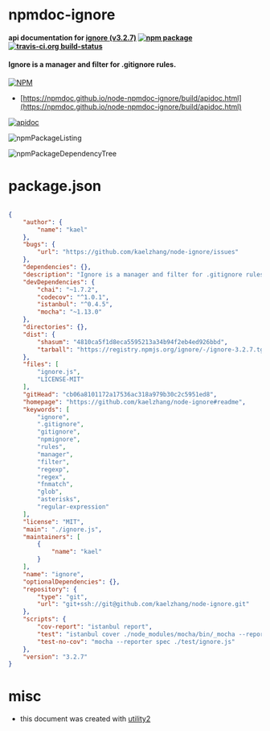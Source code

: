# npmdoc-ignore

#### api documentation for  [ignore (v3.2.7)](https://github.com/kaelzhang/node-ignore#readme)  [![npm package](https://img.shields.io/npm/v/npmdoc-ignore.svg?style=flat-square)](https://www.npmjs.org/package/npmdoc-ignore) [![travis-ci.org build-status](https://api.travis-ci.org/npmdoc/node-npmdoc-ignore.svg)](https://travis-ci.org/npmdoc/node-npmdoc-ignore)

#### Ignore is a manager and filter for .gitignore rules.

[![NPM](https://nodei.co/npm/ignore.png?downloads=true&downloadRank=true&stars=true)](https://www.npmjs.com/package/ignore)

- [https://npmdoc.github.io/node-npmdoc-ignore/build/apidoc.html](https://npmdoc.github.io/node-npmdoc-ignore/build/apidoc.html)

[![apidoc](https://npmdoc.github.io/node-npmdoc-ignore/build/screenCapture.buildCi.browser.%252Ftmp%252Fbuild%252Fapidoc.html.png)](https://npmdoc.github.io/node-npmdoc-ignore/build/apidoc.html)

![npmPackageListing](https://npmdoc.github.io/node-npmdoc-ignore/build/screenCapture.npmPackageListing.svg)

![npmPackageDependencyTree](https://npmdoc.github.io/node-npmdoc-ignore/build/screenCapture.npmPackageDependencyTree.svg)



# package.json

```json

{
    "author": {
        "name": "kael"
    },
    "bugs": {
        "url": "https://github.com/kaelzhang/node-ignore/issues"
    },
    "dependencies": {},
    "description": "Ignore is a manager and filter for .gitignore rules.",
    "devDependencies": {
        "chai": "~1.7.2",
        "codecov": "^1.0.1",
        "istanbul": "^0.4.5",
        "mocha": "~1.13.0"
    },
    "directories": {},
    "dist": {
        "shasum": "4810ca5f1d8eca5595213a34b94f2eb4ed926bbd",
        "tarball": "https://registry.npmjs.org/ignore/-/ignore-3.2.7.tgz"
    },
    "files": [
        "ignore.js",
        "LICENSE-MIT"
    ],
    "gitHead": "cb06a8101172a17536ac318a979b30c2c5951ed8",
    "homepage": "https://github.com/kaelzhang/node-ignore#readme",
    "keywords": [
        "ignore",
        ".gitignore",
        "gitignore",
        "npmignore",
        "rules",
        "manager",
        "filter",
        "regexp",
        "regex",
        "fnmatch",
        "glob",
        "asterisks",
        "regular-expression"
    ],
    "license": "MIT",
    "main": "./ignore.js",
    "maintainers": [
        {
            "name": "kael"
        }
    ],
    "name": "ignore",
    "optionalDependencies": {},
    "repository": {
        "type": "git",
        "url": "git+ssh://git@github.com/kaelzhang/node-ignore.git"
    },
    "scripts": {
        "cov-report": "istanbul report",
        "test": "istanbul cover ./node_modules/mocha/bin/_mocha --report lcovonly -- --reporter spec ./test/ignore.js && codecov",
        "test-no-cov": "mocha --reporter spec ./test/ignore.js"
    },
    "version": "3.2.7"
}
```



# misc
- this document was created with [utility2](https://github.com/kaizhu256/node-utility2)
